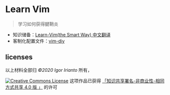# Learn Vim

>   学习如何获得腱鞘炎

-   知识储备：[Learn-Vim(the Smart Way) 中文翻译](./handbook/README.md)
-   客制化配置文件：[vim-diy](./vim-diy/README.md)

## licenses

以上材料全部归 *©2020 Igor Irianto* 所有，

<a rel="license" href="http://creativecommons.org/licenses/by-nc-sa/4.0/"><img alt="Creative Commons License" style="border-width:0" src="https://licensebuttons.net/l/by-nc-sa/4.0/88x31.png" /></a> 这项作品已获得 <a rel="license" href="http://creativecommons.org/licenses/by-nc-sa/4.0/">「知识共享署名-非商业性-相同方式共享 4.0 版 」</a> 的许可
